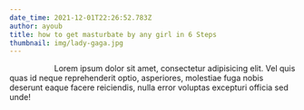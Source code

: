 ```yaml
---
date_time: 2021-12-01T22:26:52.783Z
author: ayoub
title: how to get masturbate by any girl in 6 Steps
thumbnail: img/lady-gaga.jpg
---
```

<!--StartFragment-->

                    Lorem ipsum dolor sit amet, consectetur adipisicing elit. Vel quis quas id neque reprehenderit optio, asperiores, molestiae fuga nobis deserunt eaque facere reiciendis, nulla error voluptas excepturi officia sed unde!

<!--EndFragment-->